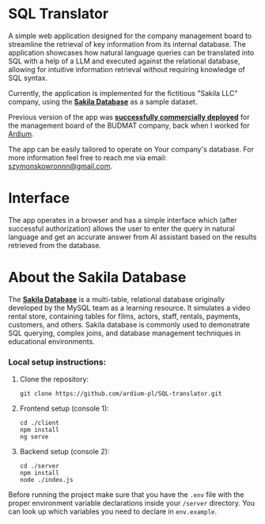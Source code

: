 # SQL Translator

A simple web application designed for the company management board to streamline the retrieval of key information from its internal database. The application showcases how natural language queries can be translated into SQL with a help of a LLM and executed against the relational database, allowing for intuitive information retrieval without requiring knowledge of SQL syntax. 


Currently, the application is implemented for the fictitious "Sakila LLC" company, using the **[Sakila Database](https://dev.mysql.com/doc/sakila/en/sakila-introduction.html "Go to official Sakila db description page")** as a sample dataset.

Previous version of the app was **[successfully commercially deployed](https://github.com/ardium-pl/SQL-translator "Go to deployment repo")** for the management board of the BUDMAT company, back when I worked for [Ardium](https://github.com/ardium-pl "Go to Ardium GitHub").

The app can be easily tailored to operate on Your company's database. For more information feel free to reach me via email: [szymonskowronnn@gmail.com](mailto:szymonskowronnn@gmail.com "Reach me via email").

# Interface

The app operates in a browser and    has a simple interface which (after successful authorization) allows the user to enter the query in natural language and get an accurate answer from AI assistant based on the results retrieved from the database.

# About the Sakila Database

The **[Sakila Database](https://dev.mysql.com/doc/sakila/en/sakila-introduction.html "Go to official Sakila db description page")** is a multi-table, relational database originally developed by the MySQL team as a learning resource. It simulates a video rental store, containing tables for films, actors, staff, rentals, payments, customers, and others. Sakila database is commonly used to demonstrate SQL querying, complex joins, and database management techniques in educational environments.

### Local setup instructions:

1. Clone the repository:

   ```
   git clone https://github.com/ardium-pl/SQL-translator.git
   ```

2. Frontend setup (console 1):

   ```
   cd ./client
   npm install
   ng serve
   ```

3. Backend setup (console 2):
   ```
   cd ./server
   npm install
   node ./index.js
   ```

Before running the project make sure that you have the `.env` file with the proper environment variable declarations inside your `/server` directory. You can look up which variables you need to declare in `env.example`.
